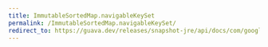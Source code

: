 ```yaml
---
title: ImmutableSortedMap.navigableKeySet
permalink: /ImmutableSortedMap.navigableKeySet/
redirect_to: https://guava.dev/releases/snapshot-jre/api/docs/com/google/common/collect/ImmutableSortedMap.html#navigableKeySet--
---
```

